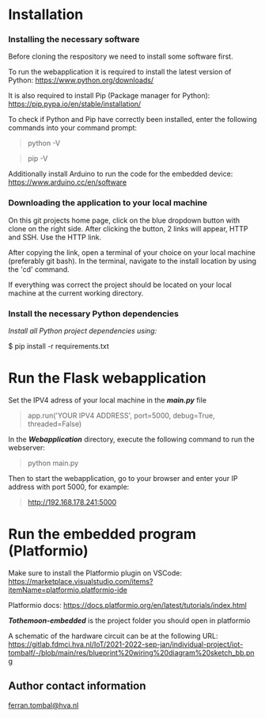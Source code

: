 # Installation

### Installing the necessary software

Before cloning the respository we need to install some software first.

To run the webapplication it is required to install the latest version of Python:
https://www.python.org/downloads/

It is also required to install Pip (Package manager for Python):
https://pip.pypa.io/en/stable/installation/

To check if Python and Pip have correctly been installed, enter the following commands into your command prompt:

> python -V
> <br />

> pip -V

Additionally install Arduino to run the code for the embedded device:
https://www.arduino.cc/en/software

### Downloading the application to your local machine

On this git projects home page, click on the blue dropdown button with clone on the right side.
After clicking the button, 2 links will appear, HTTP and SSH. Use the HTTP link.

After copying the link, open a terminal of your choice on your local machine (preferably git bash).
In the terminal, navigate to the install location by using the 'cd' command.

If everything was correct the project should be located on your local machine at the current working directory.

### Install the necessary Python dependencies

_Install all Python project dependencies using:_

$ pip install -r requirements.txt

# Run the Flask webapplication

Set the IPV4 adress of your local machine in the **_main.py_** file

> app.run('YOUR IPV4 ADDRESS', port=5000, debug=True, threaded=False)

In the **_Webapplication_** directory, execute the following command to run the webserver:

> python main.py

Then to start the webapplication, go to your browser and enter your IP address with port 5000, for example:

> http://192.168.178.241:5000

# Run the embedded program (Platformio)

Make sure to install the Platformio plugin on VSCode:
https://marketplace.visualstudio.com/items?itemName=platformio.platformio-ide

Platformio docs:
https://docs.platformio.org/en/latest/tutorials/index.html

**_Tothemoon-embedded_** is the project folder you should open in platformio

A schematic of the hardware circuit can be at the following URL:
https://gitlab.fdmci.hva.nl/IoT/2021-2022-sep-jan/individual-project/iot-tombalf/-/blob/main/res/blueprint%20wiring%20diagram%20sketch_bb.png

## Author contact information

ferran.tombal@hva.nl
